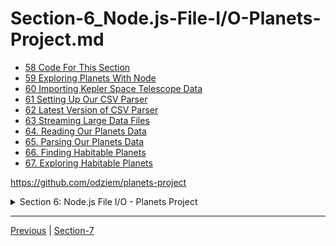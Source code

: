 # Section-6_Node.js-File-I/O-Planets-Project.md

  -   [58 Code For This Section](58_Code-For-This-Section.md)  
  -   [59 Exploring Planets With Node](59_Exploring-Planets-With-Node.md) 
  -   [60 Importing Kepler Space Telescope Data](60_Importing-Kepler-Space-Telescope-Data.md)
  -   [61 Setting Up Our CSV Parser](61_Setting-Up-Our-CSV-Parser.md)
  -   [62 Latest Version of CSV Parser](62_Latest-Version-of-CSV-Parser.md)
  -   [63 Streaming Large Data Files](63_Streaming-Large-Data-Files.md)
  -   [64. Reading Our Planets Data](64_Reading-Our-Planets-Data.md)
  -   [65. Parsing Our Planets Data](65_Parsing-Our-Planets-Data.md)
  -   [66. Finding Habitable Planets](66_Finding-Habitable-Planets.md)
  -   [67. Exploring Habitable Planets](67_Exploring-Habitable-Planets.md)

https://github.com/odziem/planets-project

<details>
  <summary> Section 6: Node.js File I/O - Planets Project </summary>

  - [Codebase: planets-project](../src/6_planets-project/)

</details>

---

[Previous]() | [Section-7](./Section-7_Web-Server-with-Node.js.md)

